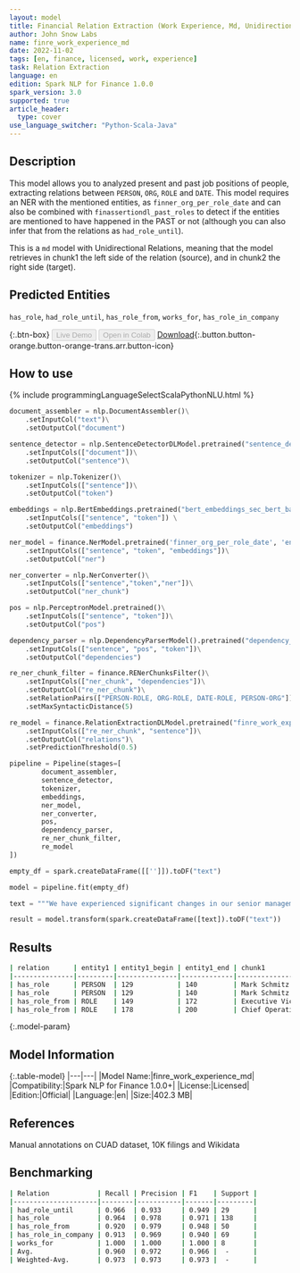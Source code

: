 ```yaml
---
layout: model
title: Financial Relation Extraction (Work Experience, Md, Unidirectional)
author: John Snow Labs
name: finre_work_experience_md
date: 2022-11-02
tags: [en, finance, licensed, work, experience]
task: Relation Extraction
language: en
edition: Spark NLP for Finance 1.0.0
spark_version: 3.0
supported: true
article_header:
  type: cover
use_language_switcher: "Python-Scala-Java"
---
```


## Description

This model allows you to analyzed present and past job positions of people, extracting relations between `PERSON`, `ORG`, `ROLE` and `DATE`. This model requires an NER with the mentioned entities, as `finner_org_per_role_date` and can also be combined with `finassertiondl_past_roles` to detect if the entities are mentioned to have happened in the PAST or not (although you can also infer that from the relations as `had_role_until`).

This is a `md` model with Unidirectional Relations, meaning that the model retrieves in chunk1 the left side of the relation (source), and in chunk2 the right side (target).

## Predicted Entities

`has_role`, `had_role_until`, `has_role_from`, `works_for`, `has_role_in_company`

{:.btn-box}
<button class="button button-orange" disabled>Live Demo</button>
<button class="button button-orange" disabled>Open in Colab</button>
[Download](https://s3.amazonaws.com/auxdata.johnsnowlabs.com/finance/models/finre_work_experience_md_en_1.0.0_3.0_1667400213488.zip){:.button.button-orange.button-orange-trans.arr.button-icon}

## How to use



<div class="tabs-box" markdown="1">
{% include programmingLanguageSelectScalaPythonNLU.html %}

```python
document_assembler = nlp.DocumentAssembler()\
    .setInputCol("text")\
    .setOutputCol("document")

sentence_detector = nlp.SentenceDetectorDLModel.pretrained("sentence_detector_dl","en")\
    .setInputCols(["document"])\
    .setOutputCol("sentence")\

tokenizer = nlp.Tokenizer()\
    .setInputCols(["sentence"])\
    .setOutputCol("token")

embeddings = nlp.BertEmbeddings.pretrained("bert_embeddings_sec_bert_base","en") \
    .setInputCols(["sentence", "token"]) \
    .setOutputCol("embeddings")

ner_model = finance.NerModel.pretrained('finner_org_per_role_date', 'en', 'finance/models')\
    .setInputCols(["sentence", "token", "embeddings"])\
    .setOutputCol("ner")

ner_converter = nlp.NerConverter()\
    .setInputCols(["sentence","token","ner"])\
    .setOutputCol("ner_chunk")

pos = nlp.PerceptronModel.pretrained()\
    .setInputCols(["sentence", "token"])\
    .setOutputCol("pos")

dependency_parser = nlp.DependencyParserModel().pretrained("dependency_conllu", "en")\
    .setInputCols(["sentence", "pos", "token"])\
    .setOutputCol("dependencies")

re_ner_chunk_filter = finance.RENerChunksFilter()\
    .setInputCols(["ner_chunk", "dependencies"])\
    .setOutputCol("re_ner_chunk")\
    .setRelationPairs(["PERSON-ROLE, ORG-ROLE, DATE-ROLE, PERSON-ORG"])\
    .setMaxSyntacticDistance(5)

re_model = finance.RelationExtractionDLModel.pretrained("finre_work_experience_md", "en", "finance/models")\
    .setInputCols(["re_ner_chunk", "sentence"])\
    .setOutputCol("relations")\
    .setPredictionThreshold(0.5)

pipeline = Pipeline(stages=[
        document_assembler, 
        sentence_detector,
        tokenizer,
        embeddings,
        ner_model,
        ner_converter,
        pos,
        dependency_parser,
        re_ner_chunk_filter,
        re_model
])

empty_df = spark.createDataFrame([['']]).toDF("text")

model = pipeline.fit(empty_df)

text = """We have experienced significant changes in our senior management team over the past several years, including the appointments of Mark Schmitz as our Executive Vice President and Chief Operating Officer in 2019."""

result = model.transform(spark.createDataFrame([text]).toDF("text"))
```

</div>

## Results

```bash
| relation      | entity1 | entity1_begin | entity1_end | chunk1                   | entity2 | entity2_begin | entity2_end | chunk2                   | confidence |
|---------------|---------|---------------|-------------|--------------------------|---------|---------------|-------------|--------------------------|------------|
| has_role      | PERSON  | 129           | 140         | Mark Schmitz             | ROLE    | 149           | 172         | Executive Vice President | 0.9945273  |
| has_role      | PERSON  | 129           | 140         | Mark Schmitz             | ROLE    | 178           | 200         | Chief Operating Officer  | 0.9947194  |
| has_role_from | ROLE    | 149           | 172         | Executive Vice President | DATE    | 205           | 208         | 2019                     | 0.9985196  |
| has_role_from | ROLE    | 178           | 200         | Chief Operating Officer  | DATE    | 205           | 208         | 2019                     | 0.99905354 |
```

{:.model-param}
## Model Information

{:.table-model}
|---|---|
|Model Name:|finre_work_experience_md|
|Compatibility:|Spark NLP for Finance 1.0.0+|
|License:|Licensed|
|Edition:|Official|
|Language:|en|
|Size:|402.3 MB|

## References

Manual annotations on CUAD dataset, 10K filings and Wikidata

## Benchmarking

```bash
| Relation            | Recall | Precision | F1    | Support |
|---------------------|--------|-----------|-------|---------|
| had_role_until      | 0.966  | 0.933     | 0.949 | 29      |
| has_role            | 0.964  | 0.978     | 0.971 | 138     |
| has_role_from       | 0.920  | 0.979     | 0.948 | 50      |
| has_role_in_company | 0.913  | 0.969     | 0.940 | 69      |
| works_for           | 1.000  | 1.000     | 1.000 | 8       |
| Avg.                | 0.960  | 0.972     | 0.966 |  -      |
| Weighted-Avg.       | 0.973  | 0.973     | 0.973 |  -      |
```

